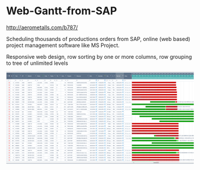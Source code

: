 # Web-Gantt-from-SAP

http://aerometalls.com/b787/

Scheduling thousands of productions orders from SAP, online (web based) project management software like MS Project.

Responsive web design, row sorting by one or more columns, row grouping to tree of unlimited levels

![Gantt](https://github.com/esanmar/Web-Gantt-from-SAP/blob/master/gantt.png)
